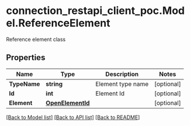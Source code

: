 # connection_restapi_client_poc.Model.ReferenceElement
Reference element class

## Properties

Name | Type | Description | Notes
------------ | ------------- | ------------- | -------------
**TypeName** | **string** | Element type name | [optional] 
**Id** | **int** | Element Id | [optional] 
**Element** | [**OpenElementId**](OpenElementId.md) |  | [optional] 

[[Back to Model list]](../README.md#documentation-for-models) [[Back to API list]](../README.md#documentation-for-api-endpoints) [[Back to README]](../README.md)

